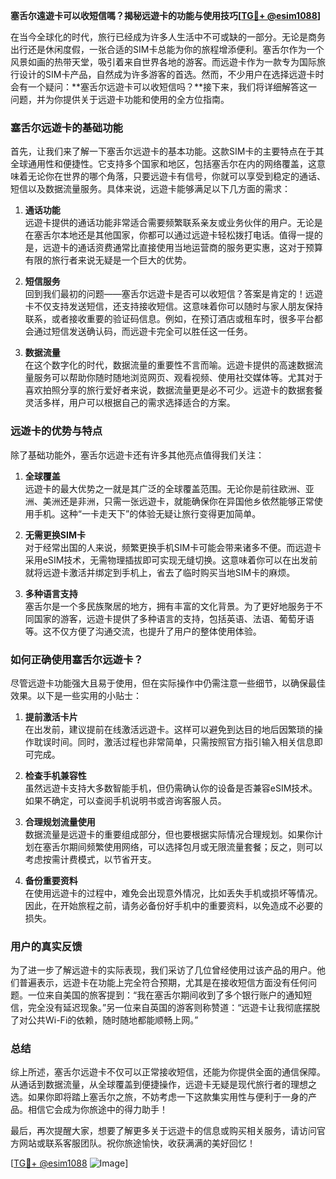 **塞舌尔遠遊卡可以收短信嗎？揭秘远遊卡的功能与使用技巧[[TG💪+ @esim1088](https://t.me/s/esim1088)]**

在当今全球化的时代，旅行已经成为许多人生活中不可或缺的一部分。无论是商务出行还是休闲度假，一张合适的SIM卡总能为你的旅程增添便利。塞舌尔作为一个风景如画的热带天堂，吸引着来自世界各地的游客。而远遊卡作为一款专为国际旅行设计的SIM卡产品，自然成为许多游客的首选。然而，不少用户在选择远遊卡时会有一个疑问：**塞舌尔远遊卡可以收短信吗？**接下来，我们将详细解答这一问题，并为你提供关于远遊卡功能和使用的全方位指南。

### 塞舌尔远遊卡的基础功能

首先，让我们来了解一下塞舌尔远遊卡的基本功能。这款SIM卡的主要特点在于其全球通用性和便捷性。它支持多个国家和地区，包括塞舌尔在内的网络覆盖，这意味着无论你在世界的哪个角落，只要远遊卡有信号，你就可以享受到稳定的通话、短信以及数据流量服务。具体来说，远遊卡能够满足以下几方面的需求：

1. **通话功能**  
   远遊卡提供的通话功能非常适合需要频繁联系亲友或业务伙伴的用户。无论是在塞舌尔本地还是其他国家，你都可以通过远遊卡轻松拨打电话。值得一提的是，远遊卡的通话资费通常比直接使用当地运营商的服务更实惠，这对于预算有限的旅行者来说无疑是一个巨大的优势。

2. **短信服务**  
   回到我们最初的问题——塞舌尔远遊卡是否可以收短信？答案是肯定的！远遊卡不仅支持发送短信，还支持接收短信。这意味着你可以随时与家人朋友保持联系，或者接收重要的验证码信息。例如，在预订酒店或租车时，很多平台都会通过短信发送确认码，而远遊卡完全可以胜任这一任务。

3. **数据流量**  
   在这个数字化的时代，数据流量的重要性不言而喻。远遊卡提供的高速数据流量服务可以帮助你随时随地浏览网页、观看视频、使用社交媒体等。尤其对于喜欢拍照分享的旅行爱好者来说，数据流量更是必不可少。远遊卡的数据套餐灵活多样，用户可以根据自己的需求选择适合的方案。

### 远遊卡的优势与特点

除了基础功能外，塞舌尔远遊卡还有许多其他亮点值得我们关注：

1. **全球覆盖**  
   远遊卡的最大优势之一就是其广泛的全球覆盖范围。无论你是前往欧洲、亚洲、美洲还是非洲，只需一张远遊卡，就能确保你在异国他乡依然能够正常使用手机。这种“一卡走天下”的体验无疑让旅行变得更加简单。

2. **无需更换SIM卡**  
   对于经常出国的人来说，频繁更换手机SIM卡可能会带来诸多不便。而远遊卡采用eSIM技术，无需物理插拔即可实现无缝切换。这意味着你可以在出发前就将远遊卡激活并绑定到手机上，省去了临时购买当地SIM卡的麻烦。

3. **多种语言支持**  
   塞舌尔是一个多民族聚居的地方，拥有丰富的文化背景。为了更好地服务于不同国家的游客，远遊卡提供了多种语言的支持，包括英语、法语、葡萄牙语等。这不仅方便了沟通交流，也提升了用户的整体使用体验。

### 如何正确使用塞舌尔远遊卡？

尽管远遊卡功能强大且易于使用，但在实际操作中仍需注意一些细节，以确保最佳效果。以下是一些实用的小贴士：

1. **提前激活卡片**  
   在出发前，建议提前在线激活远遊卡。这样可以避免到达目的地后因繁琐的操作耽误时间。同时，激活过程也非常简单，只需按照官方指引输入相关信息即可完成。

2. **检查手机兼容性**  
   虽然远遊卡支持大多数智能手机，但仍需确认你的设备是否兼容eSIM技术。如果不确定，可以查阅手机说明书或咨询客服人员。

3. **合理规划流量使用**  
   数据流量是远遊卡的重要组成部分，但也要根据实际情况合理规划。如果你计划在塞舌尔期间频繁使用网络，可以选择包月或无限流量套餐；反之，则可以考虑按需计费模式，以节省开支。

4. **备份重要资料**  
   在使用远遊卡的过程中，难免会出现意外情况，比如丢失手机或损坏等情况。因此，在开始旅程之前，请务必备份好手机中的重要资料，以免造成不必要的损失。

### 用户的真实反馈

为了进一步了解远遊卡的实际表现，我们采访了几位曾经使用过该产品的用户。他们普遍表示，远遊卡在功能上完全符合预期，尤其是在接收短信方面没有任何问题。一位来自美国的旅客提到：“我在塞舌尔期间收到了多个银行账户的通知短信，完全没有延迟现象。”另一位来自英国的游客则称赞道：“远遊卡让我彻底摆脱了对公共Wi-Fi的依赖，随时随地都能顺畅上网。”

### 总结

综上所述，塞舌尔远遊卡不仅可以正常接收短信，还能为你提供全面的通信保障。从通话到数据流量，从全球覆盖到便捷操作，远遊卡无疑是现代旅行者的理想之选。如果你即将踏上塞舌尔之旅，不妨考虑一下这款集实用性与便利于一身的产品。相信它会成为你旅途中的得力助手！

最后，再次提醒大家，想要了解更多关于远遊卡的信息或购买相关服务，请访问官方网站或联系客服团队。祝你旅途愉快，收获满满的美好回忆！

[[TG💪+ @esim1088](https://t.me/s/esim1088) ![Image](https://i.postimg.cc/4NQfJmqS/Snipaste-2025-05-13-00-14-12.png)]